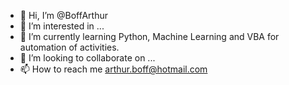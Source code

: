 - 👋 Hi, I’m @BoffArthur
- 👀 I’m interested in ...
- 🌱 I’m currently learning Python, Machine Learning and VBA for automation of activities.
- 💞️ I’m looking to collaborate on ...
- 📫 How to reach me arthur.boff@hotmail.com

<!---
BoffArthur/BoffArthur is a ✨ special ✨ repository because its `README.md` (this file) appears on your GitHub profile.
You can click the Preview link to take a look at your changes.
--->
